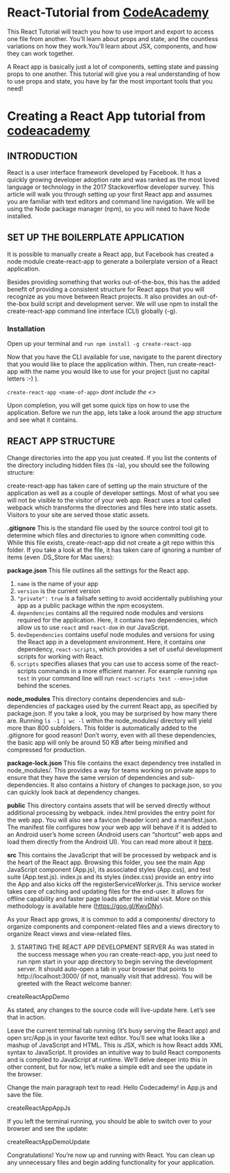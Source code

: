 # React-Tutorial from [CodeAcademy](https://www.codecademy.com/)

This React Tutorial will teach you how to use import and export to access one file from another. You'll learn about props and state, and the countless variations on how they work.You'll learn about JSX, components, and how they can work together.

A React app is basically just a lot of components, setting state and passing props to one another. This tutorial will give you a real understanding of how to use props and state, you have by far the most important tools that you need!


# Creating a React App tutorial from [codeacademy](https://www.codecademy.com/articles/how-to-create-a-react-app)

## INTRODUCTION
React is a user interface framework developed by Facebook. It has a quickly growing developer adoption rate and was ranked as the most loved language or technology in the 2017 Stackoverflow developer survey. This article will walk you through setting up your first React app and assumes you are familiar with text editors and command line navigation. We will be using the Node package manager (npm), so you will need to have Node installed.

## SET UP THE BOILERPLATE APPLICATION
It is possible to manually create a React app, but Facebook has created a node module create-react-app to generate a boilerplate version of a React application.

Besides providing something that works out-of-the-box, this has the added benefit of providing a consistent structure for React apps that you will recognize as you move between React projects. It also provides an out-of-the-box build script and development server. We will use npm to install the create-react-app command line interface (CLI) globally (-g).

### Installation
Open up your terminal and `run npm install -g create-react-app`

Now that you have the CLI available for use, navigate to the parent directory that you would like to place the application within. Then, run create-react-app with the name you would like to use for your project (just no capital letters :-) ).

`create-react-app <name-of-app>` *dont include the <>*

Upon completion, you will get some quick tips on how to use the application. Before we run the app, lets take a look around the app structure and see what it contains.

## REACT APP STRUCTURE
Change directories into the app you just created. If you list the contents of the directory including hidden files (ls -la), you should see the following structure:

create-react-app has taken care of setting up the main structure of the application as well as a couple of developer settings. Most of what you see will not be visible to the visitor of your web app. React uses a tool called webpack which transforms the directories and files here into static assets. Visitors to your site are served those static assets.

**.gitignore** This is the standard file used by the source control tool git to determine which files and directories to ignore when committing code. While this file exists, create-react-app did not create a git repo within this folder. If you take a look at the file, it has taken care of ignoring a number of items (even .DS_Store for Mac users):

**package.json** This file outlines all the settings for the React app.

1. `name` is the name of your app
2. `version` is the current version
3. `"private": true` is a failsafe setting to avoid accidentally publishing your app as a public package within the npm ecosystem.
4. `dependencies` contains all the required node modules and versions required for the application. Here, it contains two dependencies, which allow us to use `react` and `react-dom` in our JavaScript. 
5. `devDependencies` contains useful node modules and versions for using the React app in a development environment. Here, it contains one dependency, `react-scripts`, which provides a set of useful development scripts for working with React.
6. `scripts` specifies aliases that you can use to access some of the react-scripts commands in a more efficient manner. For example running `npm test` in your command line will run `react-scripts test --env=jsdom` behind the scenes.

**node_modules** This directory contains dependencies and sub-dependencies of packages used by the current React app, as specified by package.json. If you take a look, you may be surprised by how many there are. Running `ls -1 | wc -l` within the node_modules/ directory will yield more than 800 subfolders. This folder is automatically added to the .gitignore for good reason! Don’t worry, even with all these dependencies, the basic app will only be around 50 KB after being minified and compressed for production.

**package-lock.json** This file contains the exact dependency tree installed in node_modules/. This provides a way for teams working on private apps to ensure that they have the same version of dependencies and sub-dependencies. It also contains a history of changes to package.json, so you can quickly look back at dependency changes.

**public** This directory contains assets that will be served directly without additional processing by webpack. index.html provides the entry point for the web app. You will also see a favicon (header icon) and a manifest.json. The manifest file configures how your web app will behave if it is added to an Android user’s home screen (Android users can “shortcut” web apps and load them directly from the Android UI). You can read more about it [here](https://developers.google.com/web/fundamentals/engage-and-retain/web-app-manifest/).

**src** This contains the JavaScript that will be processed by webpack and is the heart of the React app. Browsing this folder, you see the main App JavaScript component (App.js), its associated styles (App.css), and test suite (App.test.js). index.js and its styles (index.css) provide an entry into the App and also kicks off the registerServiceWorker.js. This service worker takes care of caching and updating files for the end-user. It allows for offline capability and faster page loads after the initial visit. More on this methodology is available here (https://goo.gl/KwvDNy).

As your React app grows, it is common to add a components/ directory to organize components and component-related files and a views directory to organize React views and view-related files.

3. STARTING THE REACT APP DEVELOPMENT SERVER
As was stated in the success message when you ran create-react-app, you just need to run npm start in your app directory to begin serving the development server. It should auto-open a tab in your browser that points to http://localhost:3000/ (if not, manually visit that address). You will be greeted with the React welcome banner:

createReactAppDemo

As stated, any changes to the source code will live-update here. Let’s see that in action.

Leave the current terminal tab running (it’s busy serving the React app) and open src/App.js in your favorite text editor. You’ll see what looks like a mashup of JavaScript and HTML. This is JSX, which is how React adds XML syntax to JavaScript. It provides an intuitive way to build React components and is compiled to JavaScript at runtime. We’ll delve deeper into this in other content, but for now, let’s make a simple edit and see the update in the browser.

Change the main paragraph text to read: Hello Codecademy! in App.js and save the file.

createReactAppAppJs

If you left the terminal running, you should be able to switch over to your browser and see the update:

createReactAppDemoUpdate

Congratulations! You’re now up and running with React. You can clean up any unnecessary files and begin adding functionality for your application.
